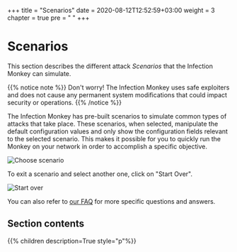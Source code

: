 +++
title = "Scenarios"
date = 2020-08-12T12:52:59+03:00
weight = 3
chapter = true
pre = "<i class='fas fa-map-marked-alt'></i> "
+++

# Scenarios

This section describes the different attack <i>Scenarios</i> that the Infection Monkey can simulate.

{{% notice note %}}
Don't worry! The Infection Monkey uses safe exploiters and does not cause any permanent system modifications that could impact security or operations.
{{% /notice %}}

The Infection Monkey has pre-built scenarios to simulate common types of attacks that take place. These scenarios, when selected, manipulate the default configuration values and only show the configuration fields relevant to the selected scenario. This makes it possible for you to quickly run the Monkey on your network in order to accomplish a specific objective.

![Choose scenario](/images/usage/scenarios/choose-scenario.png "Choose a scenario")

To exit a scenario and select another one, click on "Start Over".

![Start over](/images/usage/scenarios/start-over.png "Start over")

You can also refer to [our FAQ](../../faq) for more specific questions and answers.

## Section contents

{{% children description=True style="p"%}}
